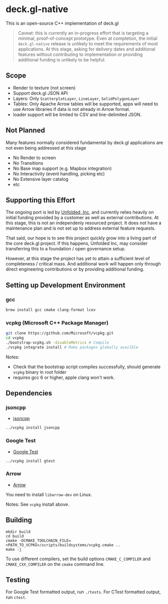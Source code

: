 # deck.gl-native

This is an open-source C++ implementation of deck.gl 

> Caveat: this is currently an in-progress effort that is targeting a minimal, proof-of-concept prototype. Even at completion, the initial `deck.gl-native` release is unlikely to meet the requirements of most applications. At this stage, asking for delivery dates and additional features without contributing to implementation or providing additional funding is unlikely to be helpful.

## Scope

- Render to texture (not screen)
- Support deck.gl JSON API
- Layers: Only `ScatterplotLayer`, `LineLayer`, `SolidPolygonLayer`
- Tables: Only Apache Arrow tables will be supported, apps will need to use Arrow libraries if data is not already in Arrow format.
- loader support will be limited to CSV and line-delimited JSON.


## Not Planned

Many features normally considered fundamental by deck.gl applications are not even being addressed at this stage

- No Render to screen
- No Transitions
- No Base map support (e.g. Mapbox integration)
- No Interactivity (event handling, picking etc)
- No Extensive layer catalog
- etc

## Supporting this Effort

The ongoing port is led by [Unfolded, Inc](www.unfolded.ai), and currently relies heavily on initial funding provided by a customer as well as external contributions. At this stage, this is not an independenly resourced project. It does not have a maintenance plan and is not set up to address external feature requests. 

That said, our hope is to see this project quickly grow into a living part of the core deck.gl project. If this happens, Unfolded Inc, may consider transferring this to a foundation / open governance setup. 

However, at this stage the project has yet to attain a sufficient level of completeness / critical mass. And additional work will happen only through direct engineering contributions or by providing additional funding. 


## Setting up Development Environment

### gcc

```sh
brew install gcc cmake clang-format lcov
```

### vcpkg (Microsoft C++ Package Manager)

```sh
git clone https://github.com/Microsoft/vcpkg.git
cd vcpkg
./bootstrap-vcpkg.sh -disableMetrics # Compile
./vcpkg integrate install # Make packages globally availble
```

Notes: 
- Check that the bootstrap script compiles successfully, should generate `vcpkg` binary in root folder
- requires gcc 6 or higher, apple clang won't work.

## Dependencies

### jsoncpp

- [jsoncpp](https://github.com/open-source-parsers/jsoncpp)

```sh
../vcpkg install jsoncpp
```

### Google Test

- [Google Test](https://github.com/google/googletest)

```sh
../vcpkg install gtest
```

### Arrow

- [Arrow](https://arrow.apache.org/install/)

You need to install `libarrow-dev` on Linux.

Notes: See `vcpkg` install above.

## Building

```
mkdir build
cd build
cmake -DCMAKE_TOOLCHAIN_FILE=<PATH_TO_VCPKG>/scripts/buildsystems/vcpkg.cmake ..
make -j
```

To use different compilers, set the build options `CMAKE_C_COMPILER` and `CMAKE_CXX_COMPILER` on the `cmake` command line.

## Testing

For Google Test formatted output, run `./tests`.
For CTest formatted output, run `ctest`.
